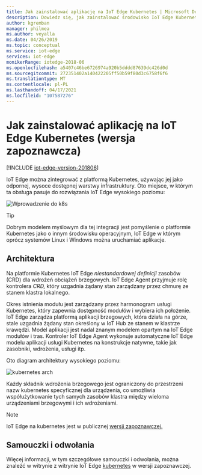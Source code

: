 ```yaml
---
title: Jak zainstalować aplikację na IoT Edge Kubernetes | Microsoft Docs
description: Dowiedz się, jak zainstalować środowisko IoT Edge Kubernetes przy użyciu lokalnego środowiska klastra projektowego
author: kgremban
manager: philmea
ms.author: veyalla
ms.date: 04/26/2019
ms.topic: conceptual
ms.service: iot-edge
services: iot-edge
monikerRange: iotedge-2018-06
ms.openlocfilehash: a5407c46be6726974a920b5dddd87639dc426d0d
ms.sourcegitcommit: 272351402a140422205ff50b59f80d3c6758f6f6
ms.translationtype: MT
ms.contentlocale: pl-PL
ms.lasthandoff: 04/17/2021
ms.locfileid: "107587276"
---
```

# <a name="how-to-install-iot-edge-on-kubernetes-preview"></a>Jak zainstalować aplikację na IoT Edge Kubernetes (wersja zapoznawcza)

[!INCLUDE [iot-edge-version-201806](../../includes/iot-edge-version-201806.md)]

IoT Edge można zintegrować z platformą Kubernetes, używając jej jako odpornej, wysoce dostępnej warstwy infrastruktury. Oto miejsce, w którym ta obsługa pasuje do rozwiązania IoT Edge wysokiego poziomu:

![Wprowadzenie do k8s](./media/how-to-install-iot-edge-kubernetes/kubernetes-model.png)

>[!TIP]
>Dobrym modelem myślowym dla tej integracji jest pomyślenie o platformie Kubernetes jako o innym środowisku operacyjnym, IoT Edge w którym oprócz systemów Linux i Windows można uruchamiać aplikacje.

## <a name="architecture"></a>Architektura 
Na platformie Kubernetes IoT Edge *niestandardowej definicji* zasobów (CRD) dla wdrożeń obciążeń brzegowych. IoT Edge Agent przyjmuje rolę kontrolera  *CRD,* który uzgadnia żądany stan zarządzany przez chmurę ze stanem klastra lokalnego.

Okres istnienia modułu jest zarządzany przez harmonogram usługi Kubernetes, który zapewnia dostępność modułów i wybiera ich położenie. IoT Edge zarządza platformą aplikacji brzegowych, która działa na górze, stale uzgadnia żądany stan określony w IoT Hub ze stanem w klastrze krawędzi. Model aplikacji jest nadal znanym modelem opartym na IoT Edge modułów i tras. Kontroler IoT Edge Agent wykonuje  automatyczne IoT Edge modelu aplikacji usługi Kubernetes na konstrukcje natywne, takie jak zasobniki, wdrożenia, usługi itp.

Oto diagram architektury wysokiego poziomu:

![kubernetes arch](./media/how-to-install-iot-edge-kubernetes/publicpreview-refresh-kubernetes.png)

Każdy składnik wdrożenia brzegowego jest ograniczony do przestrzeni nazw kubernetes specyficznej dla urządzenia, co umożliwia współużytkowanie tych samych zasobów klastra między wieloma urządzeniami brzegowymi i ich wdrożeniami.

>[!NOTE]
>IoT Edge na kubernetes jest w publicznej [wersji zapoznawczej.](https://azure.microsoft.com/support/legal/preview-supplemental-terms/)

## <a name="tutorials-and-references"></a>Samouczki i odwołania 

Więcej informacji, w tym szczegółowe samouczki i odwołania, można znaleźć w witrynie z witrynie IoT Edge [kubernetes](https://aka.ms/edgek8sdoc) w wersji zapoznawczej.
